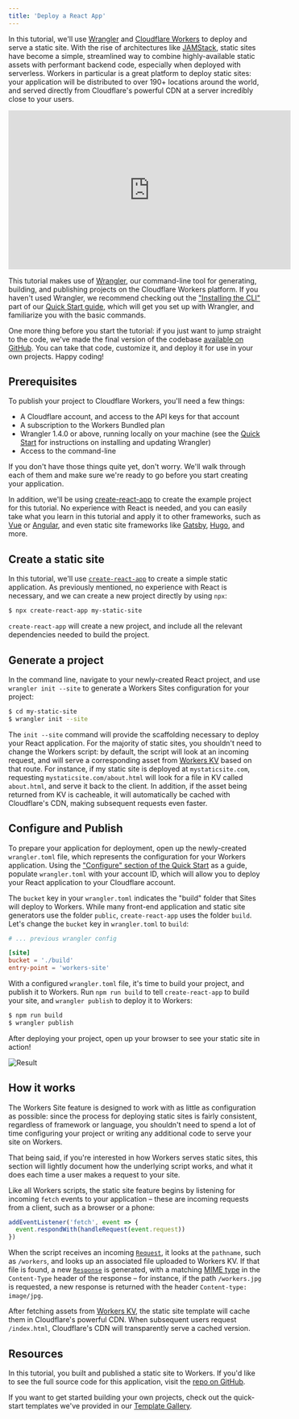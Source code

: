 ```yaml
---
title: 'Deploy a React App'
---
```


In this tutorial, we'll use [Wrangler](https://github.com/cloudflare/wrangler) and [Cloudflare Workers](https://workers.cloudflare.com) to deploy and serve a static site. With the rise of architectures like [JAMStack](https://jamstack.org/), static sites have become a simple, streamlined way to combine highly-available static assets with performant backend code, especially when deployed with serverless. Workers in particular is a great platform to deploy static sites: your application will be distributed to over 190+ locations around the world, and served directly from Cloudflare's powerful CDN at a server incredibly close to your users.

<iframe width="560" height="315" src="https://www.youtube.com/embed/6YC3MgVwCGA" frameborder="0" allow="accelerometer; autoplay; encrypted-media; gyroscope; picture-in-picture" allowfullscreen></iframe>

This tutorial makes use of [Wrangler](https://github.com/cloudflare/wrangler), our command-line tool for generating, building, and publishing projects on the Cloudflare Workers platform. If you haven't used Wrangler, we recommend checking out the ["Installing the CLI"](/quickstart/#installing-the-cli) part of our [Quick Start guide](/quickstart), which will get you set up with Wrangler, and familiarize you with the basic commands.

One more thing before you start the tutorial: if you just want to jump straight to the code, we've made the final version of the codebase [available on GitHub](https://github.com/signalnerve/react-workers-template). You can take that code, customize it, and deploy it for use in your own projects. Happy coding!

## Prerequisites

To publish your project to Cloudflare Workers, you'll need a few things:

- A Cloudflare account, and access to the API keys for that account
- A subscription to the Workers Bundled plan
- Wrangler 1.4.0 or above, running locally on your machine (see the [Quick Start](https://developers.cloudflare.com/workers/quickstart/#installing-the-cli) for instructions on installing and updating Wrangler)
- Access to the command-line

If you don't have those things quite yet, don't worry. We'll walk through each of them and make sure we're ready to go before you start creating your application.

In addition, we'll be using [create-react-app](https://github.com/facebook/create-react-app) to create the example project for this tutorial. No experience with React is needed, and you can easily take what you learn in this tutorial and apply it to other frameworks, such as [Vue](https://vuejs.org/) or [Angular](https://angular.io), and even static site frameworks like [Gatsby](https://gatsbyjs.org), [Hugo](https://gohugo.io), and more.

## Create a static site

In this tutorial, we'll use [`create-react-app`](https://github.com/facebook/react) to create a simple static application. As previously mentioned, no experience with React is necessary, and we can create a new project directly by using `npx`:

```sh
$ npx create-react-app my-static-site
```

`create-react-app` will create a new project, and include all the relevant dependencies needed to build the project.

## Generate a project

In the command line, navigate to your newly-created React project, and use `wrangler init --site` to generate a Workers Sites configuration for your project:

```sh
$ cd my-static-site
$ wrangler init --site
```

The `init --site` command will provide the scaffolding necessary to deploy your React application. For the majority of static sites, you shouldn't need to change the Workers script: by default, the script will look at an incoming request, and will serve a corresponding asset from [Workers KV](https://www.cloudflare.com/products/workers-kv/) based on that route. For instance, if my static site is deployed at `mystaticsite.com`, requesting `mystaticsite.com/about.html` will look for a file in KV called `about.html`, and serve it back to the client. In addition, if the asset being returned from KV is cacheable, it will automatically be cached with Cloudflare's CDN, making subsequent requests even faster.

## Configure and Publish

To prepare your application for deployment, open up the newly-created `wrangler.toml` file, which represents the configuration for your Workers application. Using the ["Configure" section of the Quick Start](https://developers.cloudflare.com/workers/quickstart/#configure) as a guide, populate `wrangler.toml` with your account ID, which will allow you to deploy your React application to your Cloudflare account.

The `bucket` key in your `wrangler.toml` indicates the "build" folder that Sites will deploy to Workers. While many front-end application and static site generators use the folder `public`, `create-react-app` uses the folder `build`. Let's change the `bucket` key in `wrangler.toml` to `build`:

```toml
# ... previous wrangler config

[site]
bucket = './build'
entry-point = 'workers-site'
```

With a configured `wrangler.toml` file, it's time to build your project, and publish it to Workers. Run `npm run build` to tell `create-react-app` to build your site, and `wrangler publish` to deploy it to Workers:

```sh
$ npm run build
$ wrangler publish
```

After deploying your project, open up your browser to see your static site in action!

![Result](/tutorials/deploy-a-react-app/media/demo.png)

## How it works

The Workers Site feature is designed to work with as little as configuration as possible: since the process for deploying static sites is fairly consistent, regardless of framework or language, you shouldn't need to spend a lot of time configuring your project or writing any additional code to serve your site on Workers.

That being said, if you're interested in how Workers serves static sites, this section will lightly document how the underlying script works, and what it does each time a user makes a request to your site.

Like all Workers scripts, the static site feature begins by listening for incoming `fetch` events to your application – these are incoming requests from a client, such as a browser or a phone:

```js
addEventListener('fetch', event => {
  event.respondWith(handleRequest(event.request))
})
```

When the script receives an incoming [`Request`](https://developer.mozilla.org/en-US/docs/Web/API/Request), it looks at the `pathname`, such as `/workers`, and looks up an associated file uploaded to Workers KV. If that file is found, a new [`Response`](https://developer.mozilla.org/en-US/docs/Web/API/Response) is generated, with a matching [MIME type](https://developer.mozilla.org/en-US/docs/Web/HTTP/Basics_of_HTTP/MIME_types) in the `Content-Type` header of the response – for instance, if the path `/workers.jpg` is requested, a new response is returned with the header `Content-type: image/jpg`.

After fetching assets from [Workers KV](https://developers.cloudflare.com/workers/reference/storage), the static site template will cache them in Cloudflare's powerful CDN. When subsequent users request `/index.html`, Cloudflare's CDN will transparently serve a cached version.

## Resources

In this tutorial, you built and published a static site to Workers. If you'd like to see the full source code for this application, visit the [repo on GitHub](https://github.com/signalnerve/react-workers-template).

If you want to get started building your own projects, check out the quick-start templates we've provided in our [Template Gallery](/templates).
